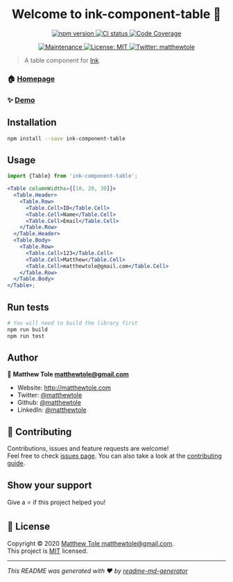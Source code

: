 <h1 align="center">Welcome to ink-component-table 👋</h1>
<p align="center">
  <a href="https://www.npmjs.com/package/ink-component-table">
    <img alt="npm version" src="https://img.shields.io/npm/v/ink-component-table.svg?style=for-the-badge&logo=npm">
  </a>
  <a href="https://circleci.com/gh/matthewtole/ink-component-table">
    <img alt="CI status" src="https://img.shields.io/circleci/build/github/matthewtole/ink-component-table?style=for-the-badge&logo=circleci">
  </a>
  <a href="https://codecov.io/gh/matthewtole/ink-component-table">
    <img alt="Code Coverage" src="https://img.shields.io/codecov/c/github/matthewtole/ink-component-table?style=for-the-badge&logo=codecov">
  </a>
  </p>
  <p align="center">
  <a href="https://github.com/matthewtole/ink-table/graphs/commit-activity">
    <img alt="Maintenance" src="https://img.shields.io/badge/Maintained%3F-yes-green.svg?style=for-the-badge&logo=github" />
  </a>
  <a href="https://github.com/matthewtole/ink-table/blob/master/LICENSE">
    <img alt="License: MIT" src="https://img.shields.io/github/license/matthewtole/ink-component-table?style=for-the-badge&logo=github" />
  </a>
  <a href="https://twitter.com/matthewtole">
    <img alt="Twitter: matthewtole" src="https://img.shields.io/twitter/follow/matthewtole.svg?style=for-the-badge&logo=twitter" />
  </a>
</p>

> A table component for [Ink](https://github.com/vadimdemedes/ink).

### 🏠 [Homepage](https://www.npmjs.com/package/ink-component-table)

### ✨ [Demo](https://www.npmjs.com/package/ink-component-table#demo)

## Installation

```sh
npm install --save ink-component-table
```

## Usage

```jsx
import {Table} from 'ink-component-table';

<Table columnWidths={[10, 20, 30]}>
  <Table.Header>
    <Table.Row>
      <Table.Cell>ID</Table.Cell>
      <Table.Cell>Name</Table.Cell>
      <Table.Cell>Email</Table.Cell>
    </Table.Row>
  </Table.Header>
  <Table.Body>
    <Table.Row>
      <Table.Cell>123</Table.Cell>
      <Table.Cell>Matthew</Table.Cell>
      <Table.Cell>matthewtole@gmail.com</Table.Cell>
    </Table.Row>
  </Table.Body>
</Table>;
```

## Run tests

```sh
# You will need to build the library first
npm run build
npm run test
```

## Author

👤 **Matthew Tole <matthewtole@gmail.com>**

- Website: http://matthewtole.com
- Twitter: [@matthewtole](https://twitter.com/matthewtole)
- Github: [@matthewtole](https://github.com/matthewtole)
- LinkedIn: [@matthewtole](https://linkedin.com/in/matthewtole)

## 🤝 Contributing

Contributions, issues and feature requests are welcome!<br />Feel free to check [issues page](https://github.com/matthewtole/ink-table/issues). You can also take a look at the [contributing guide](https://github.com/matthewtole/ink-table/blob/master/CONTRIBUTING.md).

## Show your support

Give a ⭐️ if this project helped you!

## 📝 License

Copyright © 2020 [Matthew Tole <matthewtole@gmail.com>](https://github.com/matthewtole).<br />
This project is [MIT](https://github.com/matthewtole/ink-table/blob/master/LICENSE) licensed.

---

_This README was generated with ❤️ by [readme-md-generator](https://github.com/kefranabg/readme-md-generator)_
